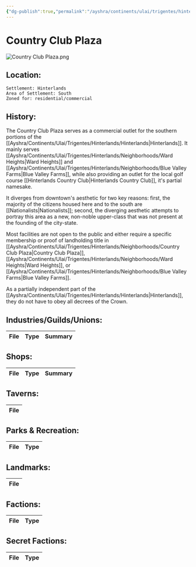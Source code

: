 ```yaml
---
{"dg-publish":true,"permalink":"/ayshra/continents/ulai/trigentes/hinterlands/neighborhoods/country-club-plaza/"}
---
```


# Country Club Plaza
![Country Club Plaza.png](/img/user/Inbox/Attachments/Country%20Club%20Plaza.png)
## Location:
	Settlement: Hinterlands
	Area of Settlement: South
	Zoned for: residential/commercial

## History:

The Country Club Plaza serves as a commercial outlet for the southern portions of the [[Ayshra/Continents/Ulai/Trigentes/Hinterlands/Hinterlands\|Hinterlands]]. It mainly serves [[Ayshra/Continents/Ulai/Trigentes/Hinterlands/Neighborhoods/Ward Heights\|Ward Heights]] and [[Ayshra/Continents/Ulai/Trigentes/Hinterlands/Neighborhoods/Blue Valley Farms\|Blue Valley Farms]], while also providing an outlet for the local golf course [[Hinterlands Country Club\|Hinterlands Country Club]], it's partial namesake.

It diverges from downtown's aesthetic for two key reasons: first, the majority of the citizens housed here and to the south are [[Nationalists\|Nationalists]]; second, the diverging aesthetic attempts to portray this area as a new, non-noble upper-class that was not present at the founding of the city-state. 

Most facilities are not open to the public and either require a specific membership or proof of landholding title in [[Ayshra/Continents/Ulai/Trigentes/Hinterlands/Neighborhoods/Country Club Plaza\|Country Club Plaza]], [[Ayshra/Continents/Ulai/Trigentes/Hinterlands/Neighborhoods/Ward Heights\|Ward Heights]], or [[Ayshra/Continents/Ulai/Trigentes/Hinterlands/Neighborhoods/Blue Valley Farms\|Blue Valley Farms]]. 

As a partially independent part of the [[Ayshra/Continents/Ulai/Trigentes/Hinterlands/Hinterlands\|Hinterlands]], they do not have to obey all decrees of the Crown. 

## Industries/Guilds/Unions:
| File | Type | Summary |
| ---- | ---- | ------- |

## Shops:
| File | Type | Summary |
| ---- | ---- | ------- |

## Taverns:
| File |
| ---- |

## Parks & Recreation:
| File | Type |
| ---- | ---- |

## Landmarks:
| File |
| ---- |

## Factions:
| File | Type |
| ---- | ---- |

## Secret Factions:
| File | Type |
| ---- | ---- |


